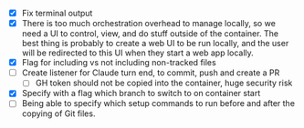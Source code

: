 - [x] Fix terminal output
- [x] There is too much orchestration overhead to manage locally, so we need a UI to control, view, and do stuff outside of the container. The best thing is probably to create a web UI to be run locally, and the user will be redirected to this UI when they start a web app locally.
- [x] Flag for including vs not including non-tracked files
- [ ] Create listener for Claude turn end, to commit, push and create a PR
  - [ ] GH token should not be copied into the container, huge security risk
- [x] Specify with a flag which branch to switch to on container start
- [ ] Being able to specify which setup commands to run before and after the copying of Git files.